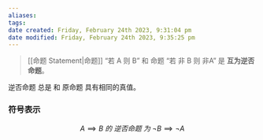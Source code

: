 ```yaml
---
aliases: 
tags: 
date created: Friday, February 24th 2023, 9:31:04 pm
date modified: Friday, February 24th 2023, 9:35:25 pm
---
```


> [[命题 Statement|命题]] “若 A 则 B” 和 命题 “若 非 B 则 非A” 是 **互为逆否命题**。

逆否命题 总是 和 原命题 具有相同的真值。

### 符号表示
 $$ A \implies B\ 的\ 逆否命题\ 为\ \neg B \implies \neg A$$ 